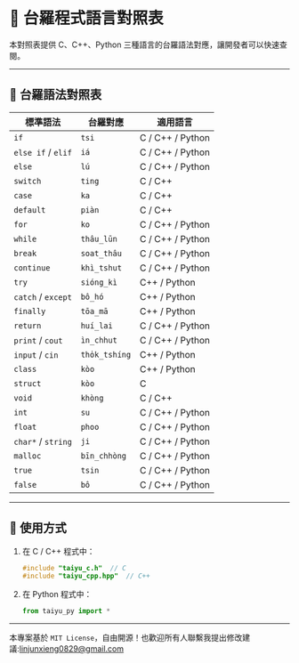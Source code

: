 # 📜 台羅程式語言對照表

本對照表提供 C、C++、Python 三種語言的台羅語法對應，讓開發者可以快速查閱。

---

## 📝 **台羅語法對照表**

| **標準語法** | **台羅對應** | **適用語言** |
|-------------|-------------|--------------|
| `if`        | `tsi`       | C / C++ / Python |
| `else if` / `elif` | `iá`   | C / C++ / Python |
| `else`      | `lú`       | C / C++ / Python |
| `switch`    | `ting`     | C / C++ |
| `case`      | `ka`       | C / C++ |
| `default`   | `piàn`     | C / C++ |
| `for`       | `ko`       | C / C++ / Python |
| `while`     | `thâu_lūn` | C / C++ / Python |
| `break`     | `soat_thâu`| C / C++ / Python |
| `continue`  | `khì_tshut` | C / C++ / Python |
| `try`       | `sióng_kì` | C++ / Python |
| `catch` / `except` | `bô_hó` | C++ / Python |
| `finally`   | `tōa_mā`   | C++ / Python |
| `return`    | `huí_lai`  | C / C++ / Python |
| `print` / `cout` | `ìn_chhut` | C / C++ / Python |
| `input` / `cin` | `tho̍k_tshíng` | C++ / Python |
| `class`     | `kòo`      | C++ / Python |
| `struct`    | `kòo`      | C |
| `void`      | `khòng`    | C / C++ |
| `int`       | `su`       | C / C++ / Python |
| `float`     | `phoo`     | C / C++ / Python |
| `char*` / `string` | `ji` | C / C++ / Python |
| `malloc`    | `bīn_chhòng` | C / C++ / Python |
| `true`      | `tsin`     | C / C++ / Python |
| `false`     | `bô`       | C / C++ / Python |

---

## 📜 **使用方式**
1. 在 C / C++ 程式中：
   ```c
   #include "taiyu_c.h"  // C
   #include "taiyu_cpp.hpp"  // C++
   ```

2. 在 Python 程式中：
   ```python
   from taiyu_py import *
   ```

---

本專案基於 `MIT License`，自由開源！也歡迎所有人聯繫我提出修改建議:linjunxieng0829@gmail.com


